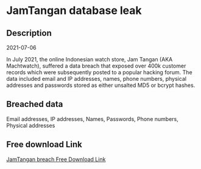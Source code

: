 # JamTangan database leak

## Description

2021-07-06

In July 2021, the online Indonesian watch store, Jam Tangan (AKA Machtwatch), suffered a data breach that exposed over 400k customer records which were subsequently posted to a popular hacking forum. The data included email and IP addresses, names, phone numbers, physical addresses and passwords stored as either unsalted MD5 or bcrypt hashes.

## Breached data

Email addresses, IP addresses, Names, Passwords, Phone numbers, Physical addresses

## Free download Link

[JamTangan breach Free Download Link](https://link-to.net/1229997/362.72742680582235/dynamic/?r=aHR0cHM6Ly93d3cubWVkaWFmaXJlLmNvbS92aWV3LzdqV3gycko5dXRMdktxNi9qYW10YW5nYW4uY29tL2ZpbGU=)